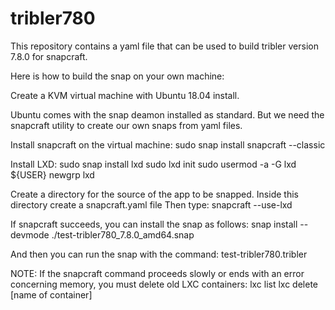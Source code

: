 # tribler780

This repository contains a yaml file that can be used to build tribler version 7.8.0 for snapcraft.

Here is how to build the snap on your own machine:

Create a KVM virtual machine with Ubuntu 18.04 install.

Ubuntu comes with the snap deamon installed as standard. But we need the snapcraft utility to create our own snaps from yaml files.

Install snapcraft on the virtual machine: sudo snap install snapcraft --classic

Install LXD: sudo snap install lxd sudo lxd init sudo usermod -a -G lxd ${USER} newgrp lxd

Create a directory for the source of the app to be snapped. Inside this directory create a snapcraft.yaml file Then type: snapcraft --use-lxd

If snapcraft succeeds, you can install the snap as follows: snap install --devmode ./test-tribler780_7.8.0_amd64.snap

And then you can run the snap with the command: test-tribler780.tribler

NOTE: If the snapcraft command proceeds slowly or ends with an error concerning memory, you must delete old LXC containers: lxc list lxc delete [name of container]
